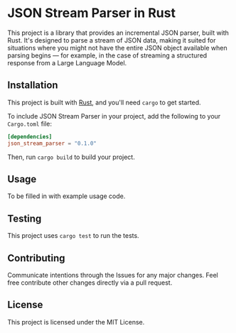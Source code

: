 
# JSON Stream Parser in Rust

This project is a library that provides an incremental JSON parser, built with Rust. It's designed to parse a stream of JSON data, making it suited for situations where you might not have the entire JSON object available when parsing begins — for example, in the case of streaming a structured response from a Large Language Model.

## Installation

This project is built with [Rust](https://www.rust-lang.org/), and you'll need `cargo` to get started.

To include JSON Stream Parser in your project, add the following to your `Cargo.toml` file:

```toml
[dependencies]
json_stream_parser = "0.1.0"
```

Then, run `cargo build` to build your project.

## Usage

To be filled in with example usage code.

## Testing

This project uses `cargo test` to run the tests.

## Contributing
Communicate intentions through the Issues for any major changes. Feel free contribute other changes directly via a pull request.

## License
This project is licensed under the MIT License.

